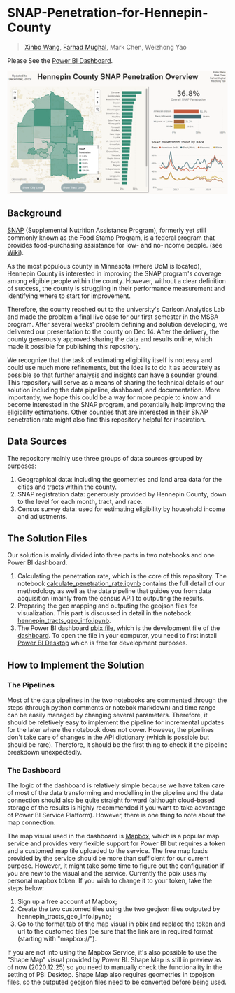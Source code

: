 # SNAP-Penetration-for-Hennepin-County
>[Xinbo Wang](https://github.com/xinbo-hubert-wang), [Farhad Mughal](https://github.com/farhadmughal), Mark Chen, Weizhong Yao


Please See the [Power BI Dashboard](https://app.powerbi.com/view?r=eyJrIjoiYzRmNTdjYWQtMDE4ZS00ZDYxLWFmYmMtNDZiYzZlMmNjMDdjIiwidCI6Ijc3YjRmOGFkLWY2MmEtNGUzYS05OWFmLTAwM2RhNzYwMDQ3YyIsImMiOjF9&pageName=ReportSection).

![png](dashboard_snapshot.png)

## Background

[SNAP](https://www.fns.usda.gov/snap/supplemental-nutrition-assistance-program) (Supplemental Nutrition Assistance Program), formerly yet still commonly known as the Food Stamp Program, is a federal program that provides food-purchasing assistance for low- and no-income people. (see [Wiki](https://en.wikipedia.org/wiki/Supplemental_Nutrition_Assistance_Program)).

As the most populous county in Minnesota (where UoM is located), Hennepin County is interested in improving the SNAP program's coverage among eligible people within the county. However, without a clear definition of success, the county is struggling in their performance measurement and identifying where to start for improvement. 

Therefore, the county reached out to the university's Carlson Analytics Lab and made the problem a final live case for our first semester in the MSBA program. After several weeks' problem defining and solution developing, we delivered our presentation to the county on Dec 14. After the delivery, the county generously approved sharing the data and results online, which made it possible for publishing this repository. 

We recognize that the task of estimating eligibility itself is not easy and could use much more refinements, but the idea is to do it as accurately as possible so that further analysis and insights can have a sounder ground. This repository will serve as a means of sharing the technical details of our solution including the data pipeline, dashboard, and documentation. More importantly, we hope this could be a way for more people to know and become interested in the SNAP program, and potentially help improving the eligibility estimations. Other counties that are interested in their SNAP penetration rate might also find this repository helpful for inspiration.

## Data Sources

The repository mainly use three groups of data sources grouped by purposes:
1. Geographical data: including the geometries and land area data for the cities and tracts within the county.
2. SNAP registration data: generously provided by Hennepin County, down to the level for each month, tract, and race.
3. Census survey data: used for estimating eligibility by household income and adjustments.

## The Solution Files

Our solution is mainly divided into three parts in two notebooks and one Power BI dashboard.

1. Calculating the penetration rate, which is the core of this repository. The notebook [calculate_penetration_rate.ipynb](calculate_penetration_rate.ipynb) contains the full detail of our methodology as well as the data pipeline that guides you from data acquisition (mainly from the census API) to outputing the results.
2. Preparing the geo mapping and outputing the geojson files for visualization. This part is discussed in detail in the notebook [hennepin_tracts_geo_info.ipynb](hennepin_tracts_geo_info.ipynb).
3. The Power BI dashboard [pbix file](https://github.com/xinbo-hubert-wang/SNAP-Penetration-for-Hennepin-County/blob/main/SNAP%20Penetration%20Rate%20Dashboard.pbix), which is the development file of the [dashboard](https://app.powerbi.com/view?r=eyJrIjoiYzRmNTdjYWQtMDE4ZS00ZDYxLWFmYmMtNDZiYzZlMmNjMDdjIiwidCI6Ijc3YjRmOGFkLWY2MmEtNGUzYS05OWFmLTAwM2RhNzYwMDQ3YyIsImMiOjF9&pageName=ReportSection). To open the file in your computer, you need to first install [Power BI Desktop](https://powerbi.microsoft.com/en-us/desktop/) which is free for development purposes.

## How to Implement the Solution

### The Pipelines
Most of the data pipelines in the two notebooks are commented through the steps (through python comments or notebok markdown) and time range can be easily managed by changing several parameters. Therefore, it should be reletively easy to implement the pipeline for incremental updates for the later where the notebook does not cover. However, the pipelines don't take care of changes in the API dictionary (which is possible but should be rare). Therefore, it should be the first thing to check if the pipeline breakdown unexpectedly. 

### The Dashboard
The logic of the dashboard is relatively simple because we have taken care of most of the data transforming and modelling in the pipeline and the data connection should also be quite straight forward (although cloud-based storage of the results is highly recommended if you want to take advantage of Power BI Service Platform). However, there is one thing to note about the map connection.

The map visual used in the dashboard is [Mapbox](https://www.mapbox.com/), which is a popular map service and provides very flexible support for Power BI but requires a token and a customed map tile uploaded to the service. The free map loads provided by the service should be more than sufficient for our current purpose. However, it might take some time to figure out the configuration if you are new to the visual and the service. Currently the pbix uses my personal mapbox token. If you wish to change it to your token, take the steps below:
1. Sign up a free account at Mapbox;
2. Create the two customed tiles using the two geojson files outputed by hennepin_tracts_geo_info.ipynb;
3. Go to the format tab of the map visual in pbix and replace the token and url to the customed tiles (be sure that the link are in required format (starting with "mapbox://").

If you are not into using the Mapbox Service, it's also possible to use the "Shape Map" visual provided by Power BI. Shape Map is still in preview as of now (2020.12.25) so you need to manually check the functionality in the setting of PBI Desktop. Shape Map also requires geometries in topojson files, so the outputed geojson files need to be converted before being used.
